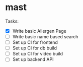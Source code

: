 # mast

Tasks:

- [x] Write basic Allergen Page
- [ ] Write basic name based search
- [ ] Set up CI for frontend
- [ ] Set up CI for db build
- [ ] Set up CI for video build
- [ ] Set up backend API
